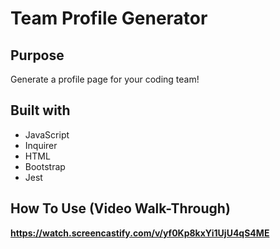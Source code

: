 # Team Profile Generator

## Purpose
Generate a profile page for your coding team!

## Built with
* JavaScript
* Inquirer
* HTML
* Bootstrap
* Jest

## How To Use (Video Walk-Through)
**https://watch.screencastify.com/v/yf0Kp8kxYi1UjU4qS4ME**
